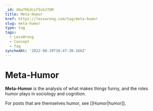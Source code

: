 ```yaml
---
_id: dGw7KEdcLFSvbJ7bM
title: Meta-Humor
href: https://lesswrong.com/tag/meta-humor
slug: meta-humor
type: tag
tags:
  - LessWrong
  - Concept
  - Tag
synchedAt: '2022-08-29T10:47:30.166Z'
---
```


# Meta-Humor

**Meta-Humor** is the analysis of what makes things funny, and the roles humor plays in sociology and cognition.

For posts that are themselves humor, see [[Humor|humor]].
